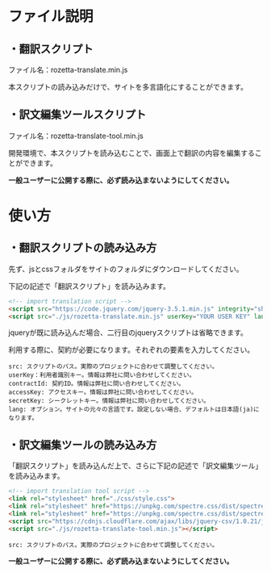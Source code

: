 # ファイル説明

## ・翻訳スクリプト

ファイル名：rozetta-translate.min.js

本スクリプトの読み込みだけで、サイトを多言語化にすることができます。


## ・訳文編集ツールスクリプト

ファイル名：rozetta-translate-tool.min.js

開発環境で、本スクリプトを読み込むことで、画面上で翻訳の内容を編集することができます。

**一般ユーザーに公開する際に、必ず読み込まないようにしてください。**




# 使い方

## ・翻訳スクリプトの読み込み方

先ず、jsとcssフォルダをサイトのフォルダにダウンロードしてください。

下記の記述で「翻訳スクリプト」を読み込みます。

```html
<!-- import translation script -->
<script src="https://code.jquery.com/jquery-3.5.1.min.js" integrity="sha256-9/aliU8dGd2tb6OSsuzixeV4y/faTqgFtohetphbbj0=" crossorigin="anonymous" data-no-defer=""></script>
<script src="./js/rozetta-translate.min.js" userKey="YOUR USER KEY" lang="ja" contractId="YOUR CONTRACT ID" accessKey="YOUR ACCESS KEY" secretKey="YOUR SECRET KEY"></script>
```

jqueryが既に読み込んだ場合、二行目のjqueryスクリプトは省略できます。

利用する際に、契約が必要になります。それぞれの要素を入力してください。

    src: スクリプトのパス。実際のプロジェクトに合わせて調整してください。
    userKey：利用者識別キー。情報は弊社に問い合わせしてください。
    contractId: 契約ID。情報は弊社に問い合わせしてください。
    accessKey: アクセスキー。情報は弊社に問い合わせしてください。
    secretKey: シークレットキー。情報は弊社に問い合わせしてください。
    lang: オプション。サイトの元々の言語です。設定しない場合、デフォルトは日本語(ja)になります。





## ・訳文編集ツールの読み込み方

「翻訳スクリプト」を読み込んだ上で、さらに下記の記述で「訳文編集ツール」を読み込みます。

```html
<!-- import translation tool script -->
<link rel="stylesheet" href="./css/style.css">
<link rel="stylesheet" href="https://unpkg.com/spectre.css/dist/spectre-exp.min.css">
<link rel="stylesheet" href="https://unpkg.com/spectre.css/dist/spectre-icons.min.css">
<script src="https://cdnjs.cloudflare.com/ajax/libs/jquery-csv/1.0.21/jquery.csv.min.js" integrity="sha512-Y8iWYJDo6HiTo5xtml1g4QqHtl/PO1w+dmUpQfQSOTqKNsMhExfyPN2ncNAe9JuJUSKzwK/b6oaNPop4MXzkwg==" crossorigin="anonymous" referrerpolicy="no-referrer"></script>
<script src="./js/rozetta-translate-tool.min.js"></script>
```

    src: スクリプトのパス。実際のプロジェクトに合わせて調整してください。

**一般ユーザーに公開する際に、必ず読み込まないようにしてください。**

